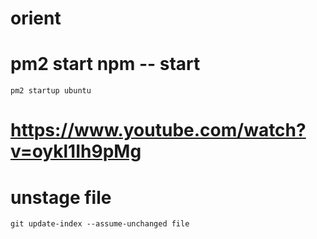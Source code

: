 # orient
# pm2 start npm -- start
` pm2 startup ubuntu `
# https://www.youtube.com/watch?v=oykl1Ih9pMg
# unstage file
``git update-index --assume-unchanged file``